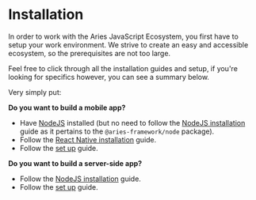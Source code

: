 # Installation

In order to work with the Aries JavaScript Ecosystem, you first have to setup your work environment. We strive to create an easy and accessible ecosystem, so the prerequisites are not too large.

Feel free to click through all the installation guides and setup, if you're looking for specifics however, you can see a summary below.

Very simply put:

**Do you want to build a mobile app?**

- Have [NodeJS](https://nodejs.org/en/) installed (but no need to follow the [NodeJS installation](./installation/nodejs/index.md) guide as it pertains to the `@aries-framework/node` package).
- Follow the [React Native installation](./installation/react-native/index.md) guide.
- Follow the [set up](./../set-up/index.md) guide.

**Do you want to build a server-side app?**

- Follow the [NodeJS installation](./installation/nodejs/index.md) guide.
- Follow the [set up](./../set-up/index.md) guide.
